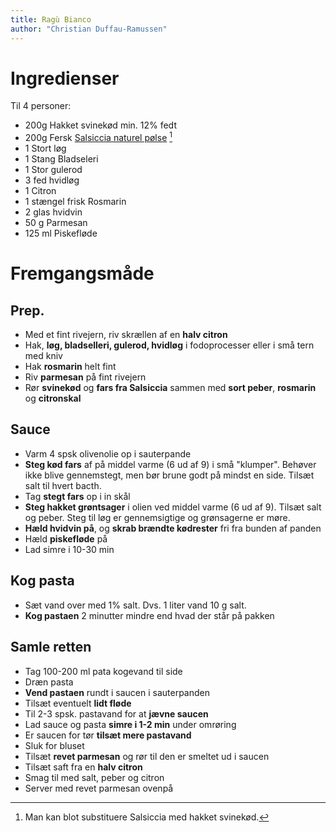 ```yaml
---
title: Ragù Bianco
author: "Christian Duffau-Ramussen"
---
```




# Ingredienser

Til 4 personer:

- 200g Hakket svinekød min. 12% fedt
- 200g Fersk [Salsiccia naturel pølse](https://www.nemlig.com/salsiccia-natural-5062701) [^1]
- 1 Stort løg
- 1 Stang Bladseleri
- 1 Stor gulerod 
- 3 fed hvidløg
- 1 Citron
- 1 stængel frisk Rosmarin
- 2 glas hvidvin
- 50 g Parmesan
- 125 ml Piskefløde

[^1]: Man kan blot substituere Salsiccia med hakket svinekød.

# Fremgangsmåde


## Prep.
- Med et fint rivejern, riv skrællen af en **halv citron**
- Hak, **løg, bladselleri, gulerod, hvidløg** i fodoprocesser eller i små tern med kniv
- Hak **rosmarin** helt fint
- Riv **parmesan** på fint rivejern
- Rør **svinekød** og **fars fra Salsiccia** sammen med **sort peber**, **rosmarin** og **citronskal** 

## Sauce
- Varm 4 spsk olivenolie op i sauterpande
- **Steg kød fars** af på middel varme (6 ud af 9) i små "klumper". Behøver ikke blive gennemstegt, men bør brune godt på mindst en side. Tilsæt salt til hvert bacth.
- Tag **stegt fars** op i in skål
- **Steg hakket grøntsager** i olien ved middel varme (6 ud af 9). Tilsæt salt og peber. Steg til løg er gennemsigtige og grønsagerne er møre.
- **Hæld hvidvin på**, og **skrab brændte kødrester** fri fra bunden af panden
- Hæld **piskefløde** på
- Lad simre i 10-30 min

## Kog pasta
- Sæt vand over med 1% salt. Dvs. 1 liter vand 10 g salt.
- **Kog pastaen** 2 minutter mindre end hvad der står på pakken


## Samle retten
- Tag 100-200 ml pata kogevand til side
- Dræn pasta
- **Vend pastaen** rundt i saucen i sauterpanden
- Tilsæt eventuelt **lidt fløde**
- Til 2-3 spsk. pastavand for at **jævne saucen**
- Lad sauce og pasta **simre i 1-2 min** under omrøring
- Er saucen for tør **tilsæt mere pastavand**
- Sluk for bluset
- Tilsæt **revet parmesan** og rør til den er smeltet ud i saucen
- Tilsæt saft fra en **halv citron**
- Smag til med salt, peber og citron
- Server med revet parmesan ovenpå


